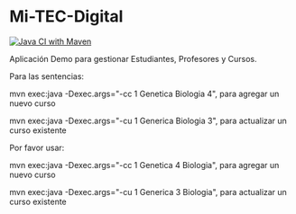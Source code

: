 Mi-TEC-Digital
==============

[![Java CI with Maven](https://github.com/martinicr/mi-tec-digital/actions/workflows/maven.yml/badge.svg)](https://github.com/martinicr/mi-tec-digital/actions/workflows/maven.yml)

Aplicación Demo para gestionar Estudiantes, Profesores y Cursos.

Para las sentencias:

mvn exec:java -Dexec.args="-cc 1 Genetica Biologia 4", para agregar un nuevo curso

mvn exec:java -Dexec.args="-cu 1 Generica Biologia 3", para actualizar un curso existente


Por favor usar:

mvn exec:java -Dexec.args="-cc 1 Genetica 4 Biologia", para agregar un nuevo curso

mvn exec:java -Dexec.args="-cu 1 Generica 3 Biologia", para actualizar un curso existente
